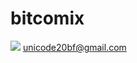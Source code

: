 # bitcomix

![](https://github.com/thedeprecatedones/bitcomix/blob/master/AI/ArtBoard%20Image%20(214).jpg)
unicode20bf@gmail.com

